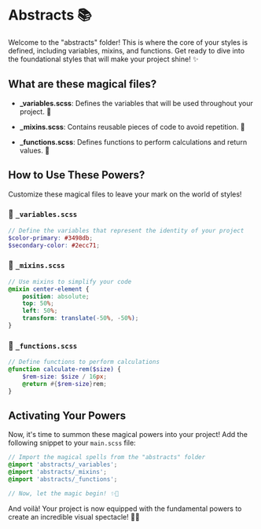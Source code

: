 # Abstracts 📚

Welcome to the "abstracts" folder! This is where the core of your styles is defined, including variables, mixins, and functions. Get ready to dive into the foundational styles that will make your project shine! ✨

## What are these magical files?

-   **\_variables.scss**: Defines the variables that will be used throughout your project. 🎨

-   **\_mixins.scss**: Contains reusable pieces of code to avoid repetition. 🔄

-   **\_functions.scss**: Defines functions to perform calculations and return values. 🧮

## How to Use These Powers?

Customize these magical files to leave your mark on the world of styles!

### 🎨 `_variables.scss`

```scss
// Define the variables that represent the identity of your project
$color-primary: #3498db;
$secondary-color: #2ecc71;
```

### 🔄 `_mixins.scss`

```scss
// Use mixins to simplify your code
@mixin center-element {
    position: absolute;
    top: 50%;
    left: 50%;
    transform: translate(-50%, -50%);
}
```

### 🧮 `_functions.scss`

```scss
// Define functions to perform calculations
@function calculate-rem($size) {
    $rem-size: $size / 16px;
    @return #{$rem-size}rem;
}
```

## Activating Your Powers

Now, it's time to summon these magical powers into your project! Add the following snippet to your `main.scss` file:

```scss
// Import the magical spells from the "abstracts" folder
@import 'abstracts/_variables';
@import 'abstracts/_mixins';
@import 'abstracts/_functions';

// Now, let the magic begin! ✨🚀
```

And voilà! Your project is now equipped with the fundamental powers to create an incredible visual spectacle! 🎉🔥
